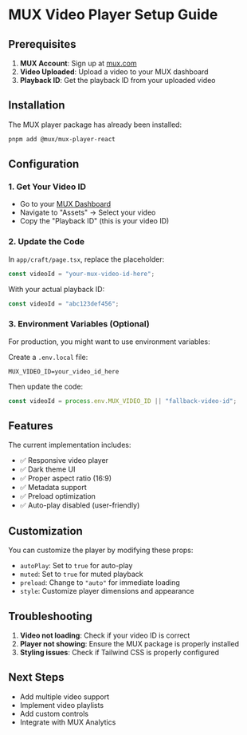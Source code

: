 # MUX Video Player Setup Guide

## Prerequisites

1. **MUX Account**: Sign up at [mux.com](https://mux.com)
2. **Video Uploaded**: Upload a video to your MUX dashboard
3. **Playback ID**: Get the playback ID from your uploaded video

## Installation

The MUX player package has already been installed:

```bash
pnpm add @mux/mux-player-react
```

## Configuration

### 1. Get Your Video ID

- Go to your [MUX Dashboard](https://dashboard.mux.com)
- Navigate to "Assets" → Select your video
- Copy the "Playback ID" (this is your video ID)

### 2. Update the Code

In `app/craft/page.tsx`, replace the placeholder:

```typescript
const videoId = "your-mux-video-id-here";
```

With your actual playback ID:

```typescript
const videoId = "abc123def456";
```

### 3. Environment Variables (Optional)

For production, you might want to use environment variables:

Create a `.env.local` file:

```env
MUX_VIDEO_ID=your_video_id_here
```

Then update the code:

```typescript
const videoId = process.env.MUX_VIDEO_ID || "fallback-video-id";
```

## Features

The current implementation includes:

- ✅ Responsive video player
- ✅ Dark theme UI
- ✅ Proper aspect ratio (16:9)
- ✅ Metadata support
- ✅ Preload optimization
- ✅ Auto-play disabled (user-friendly)

## Customization

You can customize the player by modifying these props:

- `autoPlay`: Set to `true` for auto-play
- `muted`: Set to `true` for muted playback
- `preload`: Change to `"auto"` for immediate loading
- `style`: Customize player dimensions and appearance

## Troubleshooting

1. **Video not loading**: Check if your video ID is correct
2. **Player not showing**: Ensure the MUX package is properly installed
3. **Styling issues**: Check if Tailwind CSS is properly configured

## Next Steps

- Add multiple video support
- Implement video playlists
- Add custom controls
- Integrate with MUX Analytics
